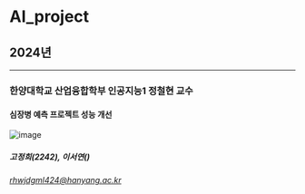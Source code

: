 # AI_project
## 2024년 
---
### 한양대학교 산업융합학부 인공지능1 정철현 교수
#### 심장병 예측 프로젝트 성능 개선
![image](https://github.com/jeonghuiko/AI_project/assets/166883115/4bd30432-7dd1-409e-951c-474a843139a4)

##### 고정희(2242), 이서연()
###### rhwjdgml424@hanyang.ac.kr
